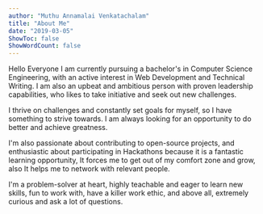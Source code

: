 ```yaml
---
author: "Muthu Annamalai Venkatachalam"
title: "About Me"
date: "2019-03-05"
ShowToc: false
ShowWordCount: false
---
```


Hello Everyone I am currently pursuing a bachelor's in Computer Science Engineering, with an active interest in Web Development and Technical Writing. I am also an upbeat and ambitious person with proven leadership capabilities, who likes to take initiative and seek out new challenges.

I thrive on challenges and constantly set goals for myself, so I have something to strive towards. I am always looking for an opportunity to do better and achieve greatness.

I'm also passionate about contributing to open-source projects, and enthusiastic about participating in Hackathons because it is a fantastic learning opportunity, It forces me to get out of my comfort zone and grow, also It helps me to network with relevant people.

I'm a problem-solver at heart, highly teachable and eager to learn new skills, fun to work with, have a killer work ethic, and above all, extremely curious and ask a lot of questions.
